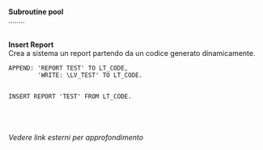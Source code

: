 <b>Subroutine pool</b> <br>
........
<br><br>


<b>Insert Report</b> <br>
Crea a sistema un report partendo da un codice generato dinamicamente. 
```abap
APPEND: 'REPORT TEST' TO LT_CODE,
        'WRITE: \LV_TEST' TO LT_CODE.


INSERT REPORT 'TEST' FROM LT_CODE.
```
<br><br><br>
<i>Vedere link esterni per approfondimento</i>
